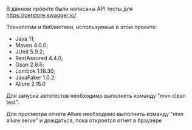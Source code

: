 В данном проекте были написаны API тесты для https://petstore.swagger.io/

Технологии и библиотеки, используемые в этом проекте:
- Java 11;
- Maven 4.0.0;
- JUnit 5.9.2;
- RestAssured 4.4.0;
- Gson 2.8.6;
- Lombok 1.18.30;
- JavaFaker 1.0.2;
- Allure 2.15.0


Для запуска автотестов необходимо выполнить команду "mvn clean test".

Для просмотра отчета Allure необходимо выполнить команду "mvn allure:serve" и дождаться, пока откроется отчет в браузере
